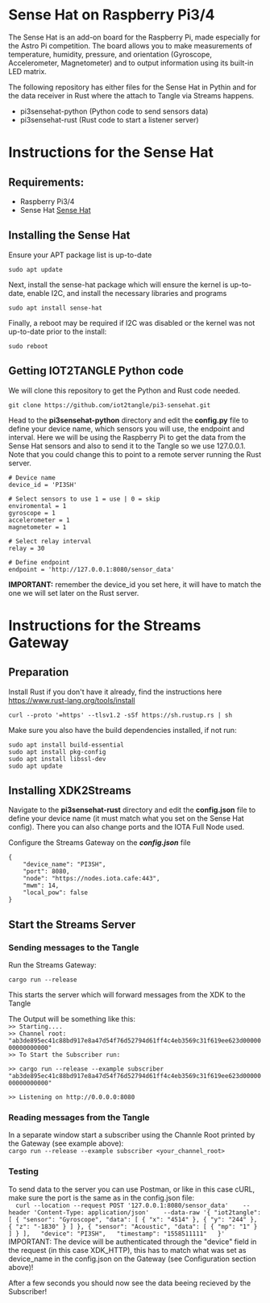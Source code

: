 # Sense Hat on Raspberry Pi3/4

The Sense Hat is an add-on board for the Raspberry Pi, made especially for the Astro Pi competition. The board allows you to make measurements of temperature, humidity, pressure, and orientation (Gyroscope, Accelerometer, Magnetometer) and to output information using its built-in LED matrix.

The following repository has either files for the Sense Hat in Pythin and for the data receiver in Rust where the attach to Tangle via Streams happens. 

- pi3sensehat-python (Python code to send sensors data)
- pi3sensehat-rust (Rust code to start a listener server)

# Instructions for the Sense Hat

## Requirements:

- Raspberry Pi3/4
- Sense Hat [Sense Hat](https://www.raspberrypi.org/products/sense-hat/)

## Installing the Sense Hat

Ensure your APT package list is up-to-date

```
sudo apt update
```

Next, install the sense-hat package which will ensure the kernel is up-to-date, enable I2C, and install the necessary libraries and programs

```
sudo apt install sense-hat
```

Finally, a reboot may be required if I2C was disabled or the kernel was not up-to-date prior to the install:

```
sudo reboot
```

## Getting IOT2TANGLE Python code

We will clone this repository to get the Python and Rust code needed. 

```
git clone https://github.com/iot2tangle/pi3-sensehat.git
```

Head to the **pi3sensehat-python** directory and edit the **config.py** file to define your device name, which sensors you will use, the endpoint and interval.
Here we will be using the Raspberry Pi to get the data from the Sense Hat sensors and also to send it to the Tangle so we use 127.0.0.1. 
Note that you could change this to point to a remote server running the Rust server.

```
# Device name
device_id = 'PI3SH'

# Select sensors to use 1 = use | 0 = skip
enviromental = 1
gyroscope = 1
accelerometer = 1
magnetometer = 1

# Select relay interval
relay = 30

# Define endpoint
endpoint = 'http://127.0.0.1:8080/sensor_data'
```

**IMPORTANT:** remember the device_id you set here, it will have to match the one we will set later on the Rust server.

# Instructions for the Streams Gateway

## Preparation

Install Rust if you don't have it already, find the instructions here https://www.rust-lang.org/tools/install

`curl --proto '=https' --tlsv1.2 -sSf https://sh.rustup.rs | sh`

Make sure you also have the build dependencies installed, if not run:  

`sudo apt install build-essential`  
`sudo apt install pkg-config`  
`sudo apt install libssl-dev`  
`sudo apt update`  

## Installing XDK2Streams

Navigate to the **pi3sensehat-rust** directory and edit the **config.json** file to define your device name (it must match what you set on the Sense Hat config).
There you can also change ports and the IOTA Full Node used. 

  
Configure the Streams Gateway on the ***config.json*** file   

```
{
    "device_name": "PI3SH", 
    "port": 8080, 
    "node": "https://nodes.iota.cafe:443", 
    "mwm": 14,    
    "local_pow": false     
}
```

## Start the Streams Server

### Sending messages to the Tangle

Run the Streams Gateway:  

`cargo run --release`  

This starts the server which will forward messages from the XDK to the Tangle  
  
The Output will be something like this:  
`>> Starting.... `  
`>> Channel root: "ab3de895ec41c88bd917e8a47d54f76d52794d61ff4c4eb3569c31f619ee623d0000000000000000"`  
`>> To Start the Subscriber run: `  
  
`>> cargo run --release --example subscriber "ab3de895ec41c88bd917e8a47d54f76d52794d61ff4c4eb3569c31f619ee623d0000000000000000" `  
  
`>> Listening on http://0.0.0.0:8080`  

### Reading messages from the Tangle

In a separate window start a subscriber using the Channle Root printed by the Gateway (see example above):  
`cargo run --release --example subscriber <your_channel_root> `  


### Testing 

To send data to the server you can use Postman, or like in this case cURL, make sure the port is the same as in the config.json file:  
`  
curl --location --request POST '127.0.0.1:8080/sensor_data'   
--header 'Content-Type: application/json'   
--data-raw '{
    "iot2tangle": [
        {
            "sensor": "Gyroscope",
            "data": [
                {
                    "x": "4514"
                },
                {
                    "y": "244"
                },
                {
                    "z": "-1830"
                }
            ]
        },
        {
            "sensor": "Acoustic",
            "data": [
                {
                    "mp": "1"
                }
            ]
        }
    ],  
    "device": "PI3SH",  
    "timestamp": "1558511111"  
}'  
`   
IMPORTANT: The device will be authenticated through the "device" field in the request (in this case XDK_HTTP), this has to match what was set as device_name in the config.json on the Gateway (see Configuration section above)!  
  
After a few seconds you should now see the data beeing recieved by the Subscriber!
